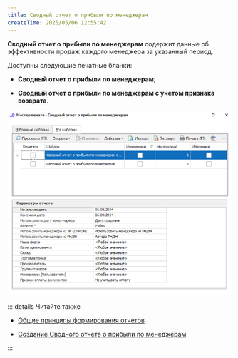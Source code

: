```yaml
---
title: Сводный отчет о прибыли по менеджерам
createTime: 2025/05/06 12:55:42
---
```

**Сводный отчет о прибыли по менеджерам** содержит данные об эффективности продаж каждого менеджера за указанный период.

Доступны следующие печатные бланки:

- **Сводный отчет о прибыли по менеджерам**;

- **Сводный отчет о прибыли по менеджерам с учетом признака возврата**.

![](../../../assets/specification/svodnyj_otchet_o_pribyli_po_menedzheram_1.png)

::: details Читайте также

- [Общие принципы формирования отчетов](../obshchie_printsipy_formirovaniya_otchetov.md)

- [Создание Сводного отчета о прибыли по менеджерам](../../../work/otchety/po_pribyli/svodnyj_otchet_o_pribyli_po_menedzheram.md)

:::
